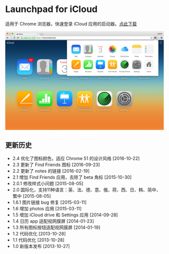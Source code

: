 # Launchpad for iCloud

适用于 Chrome 浏览器，快速登录 iCloud 应用的启动器。[点此下载](https://chrome.google.com/webstore/detail/dfngkocjobhcdlknaffekkiafkboehkn)

![](tmp/screen-shot1.png)

## 更新历史

- 2.4 优化了图标颜色，适应 Chrome 51 的设计风格 [2016-10-22]
- 2.3 更新了 Find Friends 图标 [2016-09-23]
- 2.2 更新了 notes 的链接 [2016-02-19]
- 2.1 增加 Find Friends 应用，去除了 beta 角标 [2015-10-30]
- 2.0.1 修改样式小问题 [2015-08-05]
- 2.0 国际化，支持11种语言：英、法、德、意、俄、荷、西、日、韩、简中、繁中 [2015-08-05]
- 1.6.1 图片链接 bug 修复 [2015-03-11]
- 1.6 增加 photos 应用 [2015-03-11]
- 1.5 增加 iCloud drive 和 Settings 应用 [2014-09-28]
- 1.4 日历 app 适配视网膜屏 [2014-01-23]
- 1.3 所有图标按钮适配视网膜屏 [2014-01-19]
- 1.2 代码优化 [2013-10-28]
- 1.1 代码优化 [2013-10-28]
- 1.0 新版本发布 [2013-10-27]
